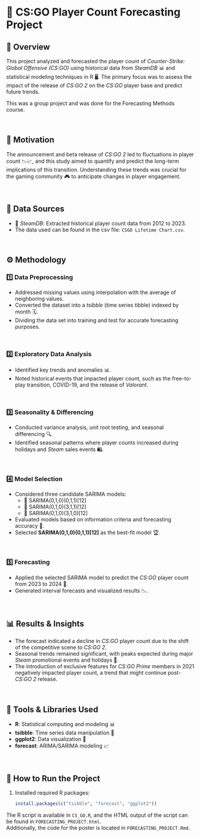 # 🎯 CS:GO Player Count Forecasting Project

## 📌 Overview
This project analyzed and forecasted the player count of *Counter-Strike: Global Offensive (CS:GO)* using historical data from *SteamDB* 📊 and statistical modeling techniques in R 🖥️. The primary focus was to assess the impact of the release of *CS:GO 2* on the *CS:GO* player base and predict future trends.

This was a group project and was done for the Forecasting Methods course.

<br>

## 🎯 Motivation
The announcement and beta release of *CS:GO 2* led to fluctuations in player count 📉📈, and this study aimed to quantify and predict the long-term implications of this transition. Understanding these trends was crucial for the gaming community 🎮 to anticipate changes in player engagement.

<br>

## 📂 Data Sources
- 🔹 *SteamDB*: Extracted historical player count data from 2012 to 2023.
- The data used can be found in the csv file: `CSGO Lifetime Chart.csv`.

<br>

## ⚙️ Methodology
### 1️⃣ **Data Preprocessing**
   - Addressed missing values using interpolation with the average of neighboring values.
   - Converted the dataset into a *tsibble* (time series tibble) indexed by month 🗓️.
   - Dividing the data set into training and test for accurate forecasting purposes.

<br>

### 2️⃣ **Exploratory Data Analysis**
   - Identified key trends and anomalies 📊.
   - Noted historical events that impacted player count, such as the free-to-play transition, COVID-19, and the release of *Valorant*.

<br>

### 3️⃣ **Seasonality & Differencing**
   - Conducted variance analysis, unit root testing, and seasonal differencing 🔍.
   - Identified seasonal patterns where player counts increased during holidays and *Steam* sales events 🛍️.

<br>

### 4️⃣ **Model Selection**
   - Considered three candidate SARIMA models:
     - 📌 SARIMA(0,1,0)(0,1,1)[12]
     - 📌 SARIMA(0,1,0)(3,1,1)[12]
     - 📌 SARIMA(0,1,0)(3,1,0)[12]
   - Evaluated models based on information criteria and forecasting accuracy 🎯.
   - Selected **SARIMA(0,1,0)(0,1,1)[12]** as the best-fit model 🏆.

<br>

### 5️⃣ **Forecasting**
   - Applied the selected SARIMA model to predict the *CS:GO* player count from 2023 to 2024 🔮.
   - Generated interval forecasts and visualized results 📉.

<br>

## 📊 Results & Insights
- The forecast indicated a decline in *CS:GO* player count due to the shift of the competitive scene to *CS:GO 2*.
- Seasonal trends remained significant, with peaks expected during major *Steam* promotional events and holidays 🎄.
- The introduction of exclusive features for *CS:GO Prime* members in 2021 negatively impacted player count, a trend that might continue post-*CS:GO 2* release.

<br>

## 🔧 Tools & Libraries Used
- **R**: Statistical computing and modeling 📊
- **tsibble**: Time series data manipulation 📆
- **ggplot2**: Data visualization 🎨
- **forecast**: ARIMA/SARIMA modeling 📈

<br>

## 🚀 How to Run the Project
1. Installed required R packages:
   ```r
   install.packages(c("tsibble", "forecast", "ggplot2"))
   ```

The R script is available in `CS_GO.R`, and the HTML output of the script can be found in `FORECASTING_PROJECT.html`.  
Additionally, the code for the poster is located in `FORECASTING_PROJECT.Rmd`.
